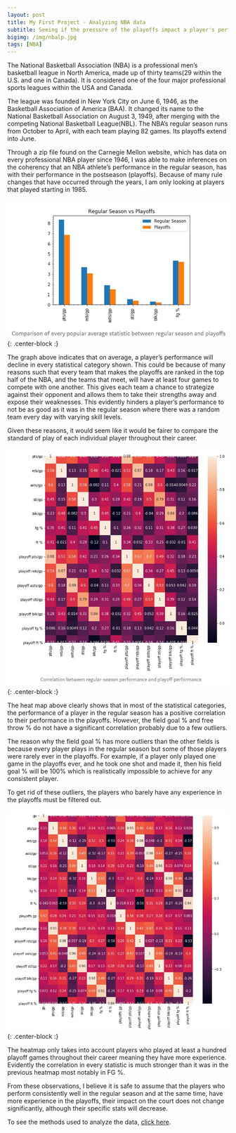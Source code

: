 ```yaml
---
layout: post
title: My First Project - Analyzing NBA data
subtitle: Seeing if the pressure of the playoffs impact a player's performance
bigimg: /img/nbalp.jpg
tags: [NBA]
---
```


The National Basketball Association (NBA) is a professional men’s basketball league in North America, made up of thirty teams(29 within the U.S. and one in Canada). It is considered one of the four major professional sports leagues within the USA and Canada.

The league was founded in New York City on June 6, 1946, as the Basketball Association of America (BAA). It changed its name to the National Basketball Association on August 3, 1949, after merging with the competing National Basketball League(NBL). The NBA’s regular season runs from October to April, with each team playing 82 games. Its playoffs extend into June.

Through a zip file found on the Carnegie Mellon website, which has data on every professional NBA player since 1946, I was able to make inferences on the coherency that an NBA athlete’s performance in the regular season, has with their performance in the postseason (playoffs). Because of many rule changes that have occurred through the years, I am only looking at players that played starting in 1985.

![Chart](/img/chart.JPG){: .center-block :}

The graph above indicates that on average, a player’s performance will decline in every statistical category shown. This could be because of many reasons such that every team that makes the playoffs are ranked in the top half of the NBA, and the teams that meet, will have at least four games to compete with one another. This gives each team a chance to strategize against their opponent and allows them to take their strengths away and expose their weaknesses. This evidently hinders a player’s performance to not be as good as it was in the regular season where there was a random team every day with varying skill levels.

Given these reasons, it would seem like it would be fairer to compare the standard of play of each individual player throughout their career.

![Chart](/img/heatmap.JPG){: .center-block :}

The heat map above clearly shows that in most of the statistical categories, the performance of a player in the regular season has a positive correlation to their performance in the playoffs. However, the field goal % and free throw % do not have a significant correlation probably due to a few outliers. 

The reason why the field goal % has more outliers than the other fields is because every player plays in the regular season but some of those players were rarely ever in the playoffs. For example, if a player only played one game in the playoffs ever, and he took one shot and made it, then his field goal % will be 100% which is realistically impossible to achieve for any consistent player.

To get rid of these outliers, the players who barely have any experience in the playoffs must be filtered out.

![Chart](/img/heatmap1.JPG){: .center-block :}

The heatmap only takes into account players who played at least a hundred playoff games throughout their career meaning they have more experience. Evidently the correlation in every statistic is much stronger than it was in the previous heatmap most notably in FG %.

From these observations, I believe it is safe to assume that the players who perform consistently well in the regular season and at the same time, have more experience in the playoffs, their impact on the court does not change significantly, although their specific stats will decrease.

To see the methods used to analyze the data, [click here](https://github.com/daanishrasheed/DS-Unit-1-Build/blob/master/Unit1_Build_Week.ipynb).